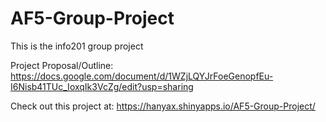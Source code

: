 # AF5-Group-Project
This is the info201 group project 

Project Proposal/Outline:
https://docs.google.com/document/d/1WZjLQYJrFoeGenopfEu-I6Nisb41TUc_IoxqIk3VcZg/edit?usp=sharing

Check out this project at:
https://hanyax.shinyapps.io/AF5-Group-Project/
